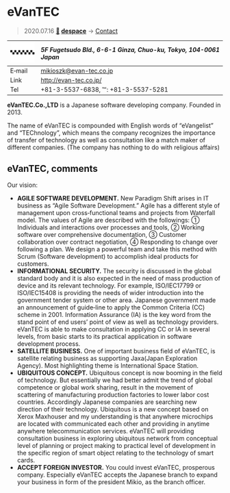 # eVanTEC
> 2020.07.16 **[🚀](../index/index.md) [despace](index.md)** → [Contact](contact.md)

|[![](f/contact/e/evantec_logo1_thumb.png)](f/contact/e/evantec_logo1.png)|*5F Fugetsudo Bld., 6-6-1 Ginza, Chuo-ku, Tokyo, 104-0061 Japan*|
|:--|:--|
|E‑mail| <mikioszk@evan-tec.co.jp> |
|Link| <http://evan-tec.co.jp/> |
|Tel| +81-3-5537-6838, ℻: +81-3-5537-5281 |

**eVanTEC.Co.,LTD** is a Japanese software developing company. Founded in 2013.

The name of eVanTEC is compounded with English words of “eVangelist” and “TEChnology”, which means the company recognizes the importance of transfer of technology as well as consultation like a match maker of different companies. (The company has nothing to do with religious affairs)

<p style="page-break-after:always"> </p>

## eVanTEC, comments

Our vision:

   - **AGILE SOFTWARE DEVELOPMENT.** New Paradigm Shift arises in IT business as “Agile Software Development.” Agile has a different style of management upon cross‑functional teams and projects from Waterfall model. The values of Agile are described with the followings: ① Individuals and interactions over processes and tools, ② Working software over comprehensive documentation, ③ Customer collaboration over contract negotiation, ④ Responding to change over following a plan. We design a powerful team and take this method with Scrum (Software development) to accomplish ideal products for customers.
   - **INFORMATIONAL SECURITY.** The security is discussed in the global standard body and it is also expected in the need of mass production of device and its relevant technology. For example, ISO/IEC17799 or ISO/IEC15408 is providing the needs of wider introduction into the government tender system or other area. Japanese government made an announcement of guide‑line to apply the Common Criteria (CC) scheme in 2001. Information Assurance (IA) is the key word from the stand point of end users’ point of view as well as technology providers. eVanTEC is able to make consultation in applying CC or IA in several levels, from basic starts to its practical application in software development process.
   - **SATELLITE BUSINESS.** One of important business field of eVanTEC, is satellite relating business as supporting Jaxa(Japan Exploration Agency). Most highlighting theme is International Space Station.
   - **UBIQUITOUS CONCEPT.** Ubiquitous concept is now booming in the field of technology. But essentially we had better admit the trend of global competence or global work sharing, result in the movement of scattering of manufacturing production factories to lower labor cost countries. Accordingly Japanese companies are searching new direction of their technology. Ubiquitous is a new concept based on Xerox Maxhouser and my understanding is that anywhere microchips are located with communicated each other and providing in anytime anywhere telecommunication services. eVanTEC will providing consultation business in exploring ubiquitous network from conceptual level of planning or project making to practical level of development in the specific region of smart object relating to the technology of smart cards.
   - **ACCEPT FOREIGN INVESTOR.** You could invest eVanTEC, prosperous company. Especially eVanTEC accepts the Japanese branch to expand your business in form of the president Mikio, as the branch officer.

